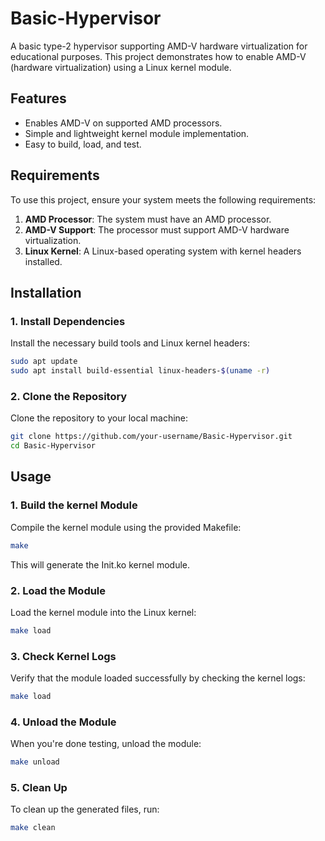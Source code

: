 # Basic-Hypervisor

A basic type-2 hypervisor supporting AMD-V hardware virtualization for educational purposes. This project demonstrates how to enable AMD-V (hardware virtualization) using a Linux kernel module.

## Features
- Enables AMD-V on supported AMD processors.
- Simple and lightweight kernel module implementation.
- Easy to build, load, and test.

## Requirements
To use this project, ensure your system meets the following requirements:
1. **AMD Processor**: The system must have an AMD processor.
2. **AMD-V Support**: The processor must support AMD-V hardware virtualization.
3. **Linux Kernel**: A Linux-based operating system with kernel headers installed.

## Installation

### 1. Install Dependencies
Install the necessary build tools and Linux kernel headers:
```bash
sudo apt update
sudo apt install build-essential linux-headers-$(uname -r)
```
### 2. Clone the Repository
Clone the repository to your local machine:
```bash
git clone https://github.com/your-username/Basic-Hypervisor.git
cd Basic-Hypervisor
```

## Usage

### 1. Build the kernel Module
Compile the kernel module using the provided Makefile:
```bash
make
```
This will generate the Init.ko kernel module.
### 2. Load the Module
Load the kernel module into the Linux kernel:
```bash
make load
```
### 3. Check Kernel Logs
Verify that the module loaded successfully by checking the kernel logs:
```bash
make load
```
### 4. Unload the Module
When you're done testing, unload the module:
```bash
make unload
```
### 5. Clean Up
To clean up the generated files, run: 
```bash
make clean
```